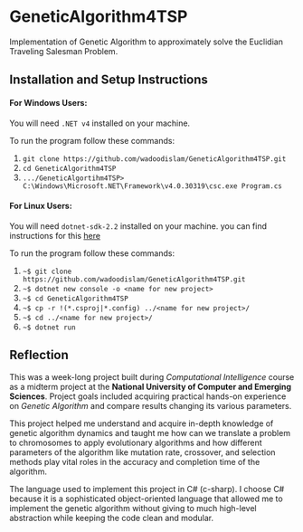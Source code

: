 # GeneticAlgorithm4TSP
Implementation of Genetic Algorithm to approximately solve the Euclidian Traveling Salesman Problem.

## Installation and Setup Instructions

#### For Windows Users:

You will need `.NET v4` installed on your machine.  

To run the program follow these commands:
1. `git clone https://github.com/wadoodislam/GeneticAlgorithm4TSP.git`
2. `cd GeneticAlgorithm4TSP`
3. `.../GeneticAlgortihm4TSP> C:\Windows\Microsoft.NET\Framework\v4.0.30319\csc.exe Program.cs`

#### For Linux Users:
You will need `dotnet-sdk-2.2` installed on your machine. you can find instructions for this [here](https://dotnet.microsoft.com/learn/dotnet/hello-world-tutorial/intro)

To run the program follow these commands:
1. `~$ git clone https://github.com/wadoodislam/GeneticAlgorithm4TSP.git`
2. `~$ dotnet new console -o <name for new project>`
3. `~$ cd GeneticAlgorithm4TSP`
4. `~$ cp -r !(*.csproj|*.config) ../<name for new project>/`
5. `~$ cd ../<name for new project>/`
6. `~$ dotnet run`


## Reflection
This was a week-long project built during *Computational Intelligence* course as a midterm project at the **National University of Computer and Emerging Sciences**. Project goals included acquiring practical hands-on experience on *Genetic Algorithm* and compare results changing its various parameters.

This project helped me understand and acquire in-depth knowledge of genetic algorithm dynamics and taught me how can we translate a problem to chromosomes to apply evolutionary algorithms and how different parameters of the algorithm like mutation rate, crossover, and selection methods play vital roles in the accuracy and completion time of the algorithm.

The language used to implement this project in C# (c-sharp). I choose C# because it is a sophisticated object-oriented language that allowed me to implement the genetic algorithm without giving to much high-level abstraction while keeping the code clean and modular.
